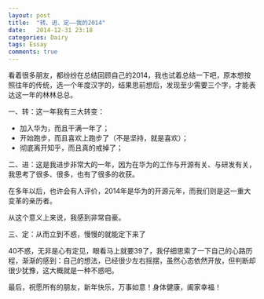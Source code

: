 ```yaml
---
layout: post
title:  "转、进、定——我的2014"
date:   2014-12-31 23:18
categories: Dairy
tags: Essay
comments: true
---
```


看着很多朋友，都纷纷在总结回顾自己的2014，我也试着总结一下吧，原本想按照往年的传统，选一个年度汉字的，结果思前想后，发现至少需要三个字，才能表达这一年的林林总总。

一、转：这一年我有三大转变：

* 加入华为，而且干满一年了；
* 开始跑步，而且喜欢上跑步了（不是坚持，就是喜欢）；
* 彻底离开知乎，而且真的戒掉了；

二、进：这是我进步非常大的一年，因为在华为的工作与开源有关、与研发有关，我思考了很多、很多，也有了很多的收获。

在多年以后，也许会有人评价，2014年是华为的开源元年，而我们则是这一重大变革的亲历者。

从这个意义上来说，我感到非常自豪。

三、定：从而立到不惑，慢慢的就能定下来了

40不惑，无非是心有定见，眼看马上就要39了，我仔细思索了一下自己的心路历程，渐渐的感到：自己的想法，已经很少左右摇摆，虽然心态依然开放，但判断却很少犹豫，这大概就是一种不惑吧。

最后，祝愿所有的朋友，新年快乐，万事如意！身体健康，阖家幸福！